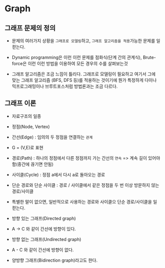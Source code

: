 # Graph

## 그래프 문제의 정의
* 문제의 여러가지 상황을 `그래프로 모델링`하고, `그래프 알고리즘을 적용`가능한 문제를 일컫는다.   

* Dynamic programming은 이런 이런 문제를 점화식(단계 간의 관계식), Brute-force은 이런 이런 방법을 이용하여 모든 경우의 수를 살펴보는것   

* 그래프 알고리즘은 조금 느낌이 틀리다. 그래프로 모델링이 필요하고 여기서 그에 맞는 그래프 알고리즘 (BFS, DFS 등)를 적용하는 것이기에 
  뭔가 특정하게 다이나믹프로그래밍이나 브루트포스처럼 방법론과는 조금 다르다.

## 그래프 이론
* 자료구조의 일종

* 정점(Node, Vertex)

* 간선(Edge) : 임의의 두 정점을 연결하는 `관계`

* G = (V,E)로 표현

* 경로(Path) : 하나의 정점에서 다른 정점까지 가는 간선의 `연속` => 계속 길이 있어야함(중간에 끊기면 안됨)

* 사이클(Cycle) : 정점 a에서 다시 a로 돌아오는 경로

* 단순 경로와 단순 사이클 : 경로 / 사이클에서 같은 정점을 두 번 이상 방문하지 않는 경로/사이클
+ 특별한 말이 없으면, 일반적으로 사용하는 경로와 사이클으 단순 경로/사이클을 일컫는다.

* 방향 있는 그래프(Directed graph)
+ A -> C 와 같이 간선에 방향이 있다.

* 방향 없는 그래프(Undirected graph)
+ A - C 와 같이 간선에 방향이 없다.

+ 양방향 그래프(Bidirection graph)라고도 한다.




